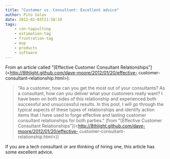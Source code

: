 ```yaml
---
title: "Customer vs. Consultant: Excellent advice"
author: Pito Salas
date: 2012-02-03T21:58:19
tags:
    - con-tagsulting
    - estimation-tag
    - frustration-tag
    - mvp
    - products
    - software
---
```




From an article called "[Effective Customer Consultant
Relationships"](<http://8thlight.github.com/dave-moore/2012/01/20/effective-
customer-consultant-relationship.html>):

> "As a customer, how can you get the most out of your consultants? As a
> consultant, how can you deliver what your customers really want? I have been
> on both sides of this relationship and experienced both successful and
> unsuccessful results. In this post, I will go through the typical aspects of
> these types of relationships and identify action items that I have used to
> forge effective and lasting customer consultant relationships for both
> parties." (from "[Effective Customer Consultant
> Relationships"](<http://8thlight.github.com/dave-moore/2012/01/20/effective-
> customer-consultant-relationship.html>))

If you are a tech consultant or are thinking of hiring one, this article has
some excellent advice.


